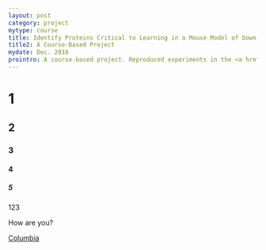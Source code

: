 ```yaml
---
layout: post
category: project
mytype: course
title: Identify Proteins Critical to Learning in a Mouse Model of Down Syndrome
title2: A Course-Based Project
mydate: Dec. 2018
prointro: A course-based project. Reproduced experiments in the <a href="https://www.ncbi.nlm.nih.gov/pubmed/26111164">original paper</a> and tried other statistical techniques to cluster two kinds of mice as well as find out important proteins. Theproject is finished with Jiliang Ma and Qinyuan Wei, and is open-source on <a href="https://github.com/brycenycuu/Identify-Proteins-Critical-to-Learning">GitHub</a>.
---
```

# 1
## 2
### 3
#### 4
##### 5

123

How are you?

[Columbia](http://www.columbia.edu)
